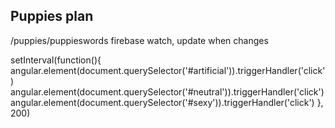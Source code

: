 ## Puppies plan

/puppies/puppieswords
firebase watch, update when changes




setInterval(function(){
  angular.element(document.querySelector('#artificial')).triggerHandler('click')
  angular.element(document.querySelector('#neutral')).triggerHandler('click')
  angular.element(document.querySelector('#sexy')).triggerHandler('click')
}, 200)